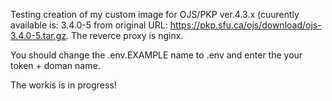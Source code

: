Testing creation of my custom image for OJS/PKP ver.4.3.x (cuurently available is: 3.4.0-5 from original URL:
https://pkp.sfu.ca/ojs/download/ojs-3.4.0-5.tar.gz.
The reverce proxy is nginx.

You should change the .env.EXAMPLE name to .env and enter the your token + doman name.

The workis is in progress!
